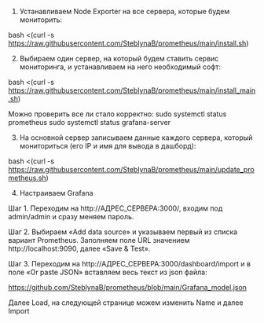 1. Устанавливаем Node Exporter на все сервера, которые будем мониторить:

bash <(curl -s https://raw.githubusercontent.com/SteblynaB/prometheus/main/install.sh)


2. Выбираем один сервер, на который будем ставить сервис мониторинга, и устанавливаем на него необходимый софт:

bash <(curl -s https://raw.githubusercontent.com/SteblynaB/prometheus/main/install_main.sh)

Можно проверить все ли стало корректно:
sudo systemctl status prometheus
sudo systemctl status grafana-server


3. На основной сервер записываем данные каждого сервера, который мониториться (его IP и имя для вывода в дашборд):

bash <(curl -s https://raw.githubusercontent.com/SteblynaB/prometheus/main/update_prometheus.sh)

4. Настраиваем Grafana

Шаг 1. Переходим на http://АДРЕС_СЕРВЕРА:3000/, входим под admin/admin и сразу меняем пароль.

Шаг 2. Выбираем «Add data source» и указываем первый из списка вариант Prometheus. Заполняем поле URL значением http://localhost:9090, далее «Save & Test».

Шаг 3. Переходим на http://АДРЕС_СЕРВЕРА:3000/dashboard/import и в поле «Or paste JSON» вставляем весь текст из json файла:

https://github.com/SteblynaB/prometheus/blob/main/Grafana_model.json

Далее Load, на следующей странице можем изменить Name и далее Import
